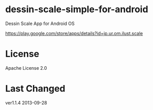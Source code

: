 # dessin-scale-simple-for-android

Dessin Scale App for Android OS

https://play.google.com/store/apps/details?id=jp.ur.om.ilust.scale

# License
Apache License 2.0

# Last Changed

ver1.1.4 2013-09-28